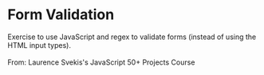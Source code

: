 # Form Validation
Exercise to use JavaScript and regex to validate forms (instead of using the HTML input types).
</br>
</br>
From: Laurence Svekis's JavaScript 50+ Projects Course
